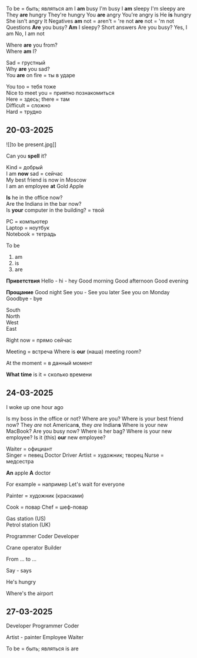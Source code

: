 
To be = быть; являться
	am
		I **am** busy
			I'm busy
		I **am** sleepy
			I'm sleepy
	are
		They **are** hungry
			They're hungry 
		You **are** angry
			You're angry
	is
		He **is** hungry
		She isn't angry
		It
Negatives
	**am** not = aren't = 're not
	**are** not = 'm not
Questions
	**Are** you busy?
	**Am** I sleepy?
Short answers
	Are you busy?
		Yes, I am
		No, I am not

Where **are** you from?  
Where **am** I?  

Sad = грустный  
Why **are** you sad?  
You **are** on fire = ты в ударе  

You too = тебя тоже  
Nice to meet you = приятно познакомиться  
Here = здесь; there = там  
Difficult = сложно  
Hard = трудно  

## 20-03-2025

![[to be present.jpg]]

Can you **spell** it?

Kind = добрый  
I am **now** sad = сейчас  
My best friend is now in Moscow  
I am an employee **at** Gold Apple  

**Is** he in the office now?  
Are the Indian*s* in the bar now?  
Is **your** computer in the building? = твой

PC = компьютер  
Laptop = ноутбук  
Notebook = тетрадь  

To be 
1. am
2. is
3. are

**Приветствия**
Hello - hi - hey
Good morning
Good afternoon
Good evening

**Прощание**
Good night
See you - See you later
	See you on Monday
Goodbye - bye

South  
North  
West  
East  

Right now = прямо сейчас

Meeting = встреча
	Where is **our** (наша) meeting room? 

At the moment = в данный момент

**What time** is it = сколько времени

## 24-03-2025

I woke up one hour ago

Is my boss in the office or not?
Where are you?
Where is your best friend now?
They *are* not American**s**, they *are* Indian**s**
Where is your new MacBook?
Are you busy now?
Where is her bag?
Where is your new employee?
Is it (this) **our** new employee?

Waiter = официант  
Singer = певец
Doctor
Driver
Artist = художник; творец
Nurse = медсестра

**An** apple
**A** doctor

For example = например
Let's wait for everyone

Painter = художник (красками)

Cook = повар
Chef = шеф-повар

Gas station (US)  
Petrol station (UK)  

Programmer 
Coder
Developer

Crane operator
Builder

From ... to ...

Say - says

He's hungry

Where's the airport

## 27-03-2025

Developer
Programmer 
Coder

Artist - painter
Employee 
Waiter

To be = быть; являться
	is
	are